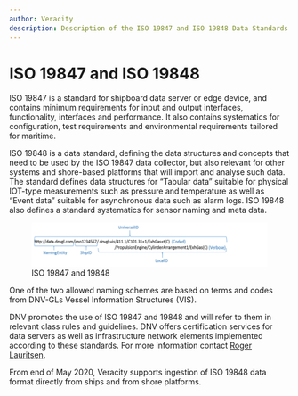 ```yaml
---
author: Veracity
description: Description of the ISO 19847 and ISO 19848 Data Standards
---
```


# ISO 19847 and ISO 19848

ISO 19847 is a standard for shipboard data server or edge device, and contains minimum requirements for input and output interfaces, functionality, interfaces and performance. It also contains systematics for configuration, test requirements and environmental requirements tailored for maritime.

ISO 19848 is a data standard, defining the data structures and concepts that need to be used by the ISO 19847 data collector, but also relevant for other systems and shore-based platforms that will import and analyse such data. The standard defines data structures for “Tabular data” suitable for physical IOT-type measurements such as pressure and temperature as well as “Event data” suitable for asynchronous data such as alarm logs. ISO 19848 also defines a standard systematics for sensor naming and meta data.

<figure>
	<img src="assets/iso-19848.png"/>
	<figcaption>ISO 19847 and 19848</figcaption>
</figure>

One of the two allowed naming schemes are based on terms and codes from DNV-GLs Vessel Information Structures (VIS).

DNV promotes the use of ISO 19847 and 19848 and will refer to them in relevant class rules and guidelines. DNV offers certification services for data servers as well as infrastructure network elements implemented according to these standards. For more information contact [Roger Lauritsen](mailto:roger.lauritsen@dnvgl.com).

From end of May 2020, Veracity supports ingestion of ISO 19848 data format directly from ships and from shore platforms.
